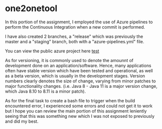 # one2onetool

In this portion of the assignment, I employed the use of Azure pipelines to perform the Continuous Integration when a new commit is performed.

I have also created 2 branches, a "release" which was previously the master and a "staging" branch, both with a "azure-pipelines.yml" file.

You can view the public azure project here [test]
 
As for versioning, it is commonly used to denote the amounnt of development done on an application/software. Hence, many applications often have stable version which have been tested and operational, as well as a beta version, which is usually in the development stages. Version numbers clearly denotes the size of change, varying from minor patches to major functionality changes. (i.e. Java 8 - Java 11 is a major version change, which Java 8.10 to 8.11 is a minor patch).    
  
 
As for the final task to create a bash file to trigger when the build encountered error, I experienced some errors and could not get it to work but I hope you can review the main portion of this assignment leniently seeing that this was something new which I was not exposed to previously and did my best.



[test]:https://dev.azure.com/Ddon2015/Donovan%20-%20DevOps%20Assignment/_build 
